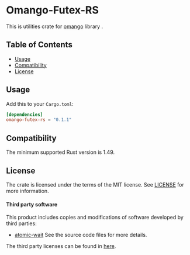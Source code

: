 # Omango-Futex-RS

This is utilities crate for [omango](https://github.com/tqtrungse/omango) library .<br />

## Table of Contents

- [Usage](#usage)
- [Compatibility](#compatibility)
- [License](#license)

## Usage

Add this to your `Cargo.toml`:
```toml
[dependencies]
omango-futex-rs = "0.1.1"
```

## Compatibility

The minimum supported Rust version is 1.49.

## License

The crate is licensed under the terms of the MIT
license. See [LICENSE](LICENSE) for more information.

#### Third party software

This product includes copies and modifications of software developed by third parties:

* [atomic-wait](https://github.com/m-ou-se/atomic-wait/blob/main)
See the source code files for more details.

The third party licenses can be found in [here](https://github.com/m-ou-se/atomic-wait/blob/main/LICENSE).
